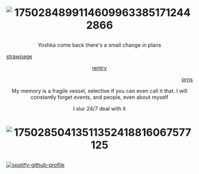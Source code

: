 



# <p align="center"> ![17502848991146099633851712442866](https://github.com/user-attachments/assets/cc67eb74-37f7-4407-a0ca-27eb48a6acff)




 <p align="center"> Yoshka come back there's a small change in plans

  [strawpage](https://herr-ic.straw.page/) <p align="center"> [rentry](https://rentry.co/cartoonia) <p align="right"> [prns](https://en.pronouns.page/@animatish)



<p align="center"> My memory is a fragile vessel, selective if you can even call it that. I will constantly forget events, and people, even about myself

<p align="center"> I slur 24/7 deal with it 

# <p align="center"> ![17502850413511352418816067577125](https://github.com/user-attachments/assets/3d1298ff-2dc6-49bb-9aca-02d6df6a0f2f)


[![spotify-github-profile](https://spotify-github-profile.kittinanx.com/api/view?uid=31ocx5nuhqpzhylmbpjmm5t6cubm&cover_image=true&theme=novatorem&show_offline=true&background_color=ffffff&interchange=true&bar_color=246dff&bar_color_cover=false)](https://spotify-github-profile.kittinanx.com/api/view?uid=31ocx5nuhqpzhylmbpjmm5t6cubm&redirect=true)

